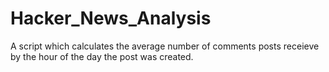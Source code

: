 # Hacker_News_Analysis
 A script which calculates the average number of comments posts receieve by the hour of the day the post was created.
